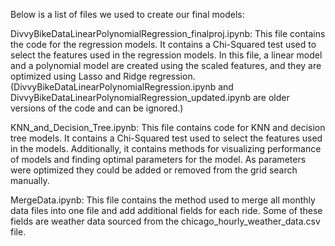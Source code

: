 Below is a list of files we used to create our final models:

DivvyBikeDataLinearPolynomialRegression_finalproj.ipynb: This file contains the code for the regression models. It contains a Chi-Squared test used to select the features used in the regression models. In this file, a linear model and a polynomial model are created using the scaled features, and they are optimized using Lasso and Ridge regression. (DivvyBikeDataLinearPolynomialRegression.ipynb and DivvyBikeDataLinearPolynomialRegression_updated.ipynb are older versions of the code and can be ignored.)

KNN_and_Decision_Tree.ipynb: This file contains code for KNN and decision tree models. It contains a Chi-Squared test used to select the features used in the models. Additionally, it contains methods for visualizing performance of models and finding optimal parameters for the model. As parameters were optimized they could be added or removed from the grid search manually. 

MergeData.ipynb: This file contains the method used to merge all monthly data files into one file and add additional fields for each ride. Some of these fields are weather data sourced from the chicago_hourly_weather_data.csv file.